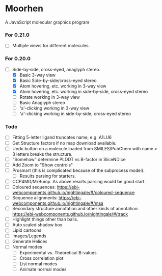# Moorhen
A JavaScript molecular graphics program

### For 0.21.0
- [ ] Multiple views for different molecules.

### For 0.20.0
- [ ] Side-by-side, cross-eyed, anaglyph stereo.
  - [x] Basic 3-way view
  - [x] Basic Side-by-side/cross-eyed stereo
  - [x] Atom hovering, etc. working in 3-way view
  - [x] Atom hovering, etc. working in side-by-side, cross-eyed stereo
  - [ ] Rotate working in 3-way view
  - [ ] Basic Anaglyph stereo
  - [ ] 'a'-clicking working in 3-way view
  - [ ] 'a'-clicking working in side-by-side, cross-eyed stereo

### Todo
- [ ] Fitting 5-letter ligand truncates name, e.g. A1LU6
- [ ] Get Structure factors if no map download available.
- [ ] Undo button on a molecule loaded from SMILES/PubChem with name > 3 letters breaks the structure.
- [ ] "Somehow" determine PLDDT vs B-factor in SliceNDice
- [ ] Add Zoom to "Show controls"
- [ ] Prosmart (this is complicated because of the subprocess model).
  - [ ] Results parsing for starters.
- [ ] CCP4MG/MrBump. As above results parsing would be good start.
- [ ] Coloured sequences: https://ebi-webcomponents.github.io/nightingale/#/coloured-sequence
- [ ] Sequence alignments: https://ebi-webcomponents.github.io/nightingale/#/msa
- [ ] Secondary structure annotation and other kinds of annotation: https://ebi-webcomponents.github.io/nightingale/#/track
- [ ] Highlight things other than balls.
- [ ] Auto scaled shadow box
- [ ] Lipid cartoons
- [ ] Images/Legends
- [ ] Generate Helices
- [ ] Normal modes
    - [ ] Experimental vs. Theoretical B-values
    - [ ] Cross correlation plot
    - [ ] List normal modes
    - [ ] Animate normal modes
